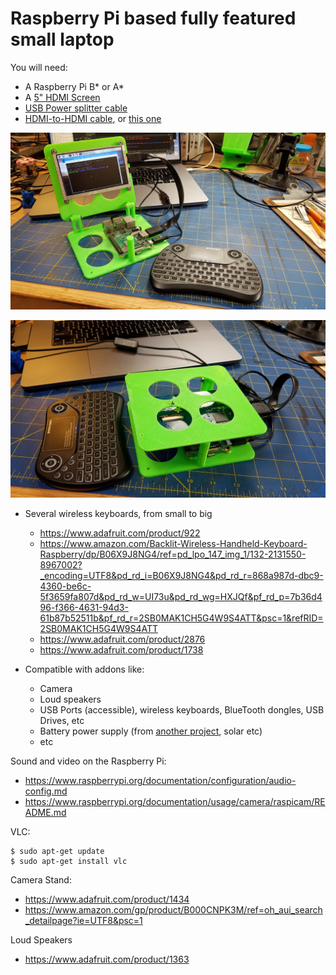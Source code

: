 # Raspberry Pi based fully featured small laptop
You will need:
- A Raspberry Pi B* or A*
- A [5" HDMI Screen](https://www.adafruit.com/product/2232)
- [USB Power splitter cable](https://www.adafruit.com/product/3030)
- [HDMI-to-HDMI cable](https://www.adafruit.com/product/2197), or [this one](https://www.adafruit.com/product/2420)

![Open](./images/01.jpg)

![Closed](./images/02.jpg)

- Several wireless keyboards, from small to big
	- <https://www.adafruit.com/product/922>
	- <https://www.amazon.com/Backlit-Wireless-Handheld-Keyboard-Raspberry/dp/B06X9J8NG4/ref=pd_lpo_147_img_1/132-2131550-8967002?_encoding=UTF8&pd_rd_i=B06X9J8NG4&pd_rd_r=868a987d-dbc9-4360-be6c-5f3659fa807d&pd_rd_w=UI73u&pd_rd_wg=HXJQf&pf_rd_p=7b36d496-f366-4631-94d3-61b87b52511b&pf_rd_r=2SB0MAK1CH5G4W9S4ATT&psc=1&refRID=2SB0MAK1CH5G4W9S4ATT>
	- <https://www.adafruit.com/product/2876>
	- <https://www.adafruit.com/product/1738>

- Compatible with addons like:
	- Camera
	- Loud speakers
	- USB Ports (accessible), wireless keyboards, BlueTooth dongles, USB Drives, etc
	- Battery power supply (from [another project](https://github.com/OlivierLD/3DPrinting/tree/master/OpenSCAD/Battery.Cases), solar etc)
	- etc

Sound and video on the Raspberry Pi:
- <https://www.raspberrypi.org/documentation/configuration/audio-config.md>
- <https://www.raspberrypi.org/documentation/usage/camera/raspicam/README.md>

VLC:
```
$ sudo apt-get update
$ sudo apt-get install vlc
```

Camera Stand:
- <https://www.adafruit.com/product/1434>
- <https://www.amazon.com/gp/product/B000CNPK3M/ref=oh_aui_search_detailpage?ie=UTF8&psc=1>

Loud Speakers
- <https://www.adafruit.com/product/1363>
